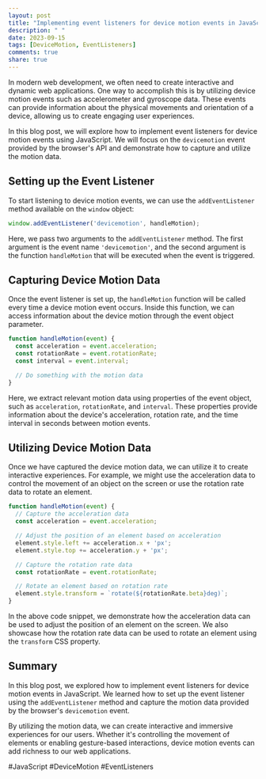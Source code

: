 ```yaml
---
layout: post
title: "Implementing event listeners for device motion events in JavaScript"
description: " "
date: 2023-09-15
tags: [DeviceMotion, EventListeners]
comments: true
share: true
---
```


In modern web development, we often need to create interactive and dynamic web applications. One way to accomplish this is by utilizing device motion events such as accelerometer and gyroscope data. These events can provide information about the physical movements and orientation of a device, allowing us to create engaging user experiences.

In this blog post, we will explore how to implement event listeners for device motion events using JavaScript. We will focus on the `devicemotion` event provided by the browser's API and demonstrate how to capture and utilize the motion data.

## Setting up the Event Listener

To start listening to device motion events, we can use the `addEventListener` method available on the `window` object:

```javascript
window.addEventListener('devicemotion', handleMotion);
```

Here, we pass two arguments to the `addEventListener` method. The first argument is the event name `'devicemotion'`, and the second argument is the function `handleMotion` that will be executed when the event is triggered.

## Capturing Device Motion Data

Once the event listener is set up, the `handleMotion` function will be called every time a device motion event occurs. Inside this function, we can access information about the device motion through the event object parameter.

```javascript
function handleMotion(event) {
  const acceleration = event.acceleration;
  const rotationRate = event.rotationRate;
  const interval = event.interval;

  // Do something with the motion data
}
```

Here, we extract relevant motion data using properties of the event object, such as `acceleration`, `rotationRate`, and `interval`. These properties provide information about the device's acceleration, rotation rate, and the time interval in seconds between motion events.

## Utilizing Device Motion Data

Once we have captured the device motion data, we can utilize it to create interactive experiences. For example, we might use the acceleration data to control the movement of an object on the screen or use the rotation rate data to rotate an element.

```javascript
function handleMotion(event) {
  // Capture the acceleration data
  const acceleration = event.acceleration;

  // Adjust the position of an element based on acceleration
  element.style.left += acceleration.x + 'px';
  element.style.top += acceleration.y + 'px';

  // Capture the rotation rate data
  const rotationRate = event.rotationRate;

  // Rotate an element based on rotation rate
  element.style.transform = `rotate(${rotationRate.beta}deg)`;
}
```

In the above code snippet, we demonstrate how the acceleration data can be used to adjust the position of an element on the screen. We also showcase how the rotation rate data can be used to rotate an element using the `transform` CSS property.

## Summary

In this blog post, we explored how to implement event listeners for device motion events in JavaScript. We learned how to set up the event listener using the `addEventListener` method and capture the motion data provided by the browser's `devicemotion` event.

By utilizing the motion data, we can create interactive and immersive experiences for our users. Whether it's controlling the movement of elements or enabling gesture-based interactions, device motion events can add richness to our web applications.

#JavaScript #DeviceMotion #EventListeners